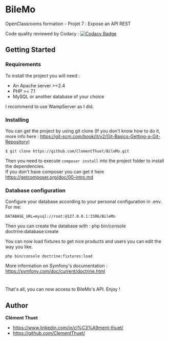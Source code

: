 # BileMo
OpenClassrooms formation - Projet 7 : Expose an API REST

Code quality reviewed by Codacy :
[![Codacy Badge](https://api.codacy.com/project/badge/Grade/878564f363bc49a29abb1d0b3ed7c1ff)](https://www.codacy.com/manual/ClementThuet/BileMo?utm_source=github.com&amp;utm_medium=referral&amp;utm_content=ClementThuet/BileMo&amp;utm_campaign=Badge_Grade)

## Getting Started

### Requirements
To install the project you will need :
* An Apache server >=2.4
* PHP >= 7.1
* MySQL or another database of your choice<br> 

I recommend to use WampServer as I did.

### Installing
You can get the project by using git clone (If you don't know how to do it, more info here : https://git-scm.com/book/it/v2/Git-Basics-Getting-a-Git-Repository)
```
$ git clone https://github.com/ClementThuet/BileMo.git
```
Then you need to execute `composer install` into the project folder to install the dependencies.<br>
If you don't have composer you can get it here https://getcomposer.org/doc/00-intro.md

### Database configuration
Configure your database according to your personal configuration in .env. For me:

```
DATABASE_URL=mysql://root:@127.0.0.1:3306/BileMo
```
Then you can create the database with : php bin/console doctrine:database:create

You can now load fixtures to get nice products and users you can edit the way you like.

```
php bin/console doctrine:fixtures:load
```
More information on Symfony's documentation : https://symfony.com/doc/current/doctrine.html

#

That's all, you can now access to BileMo's API. Enjoy !


## Author
**Clément Thuet**
* https://www.linkedin.com/in/cl%C3%A9ment-thuet/
* https://github.com/ClementThuet/
